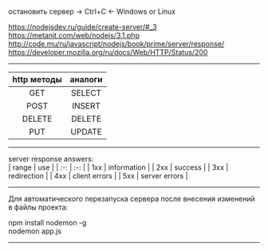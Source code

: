 остановить сервер -> Ctrl+C <- Windows or Linux  

https://nodejsdev.ru/guide/create-server/#_3  
https://metanit.com/web/nodejs/3.1.php  
http://code.mu/ru/javascript/nodejs/book/prime/server/response/  
https://developer.mozilla.org/ru/docs/Web/HTTP/Status/200  

---  

| http методы | аналоги |
| :-: | :-: |
| GET | SELECT |
| POST | INSERT |
| DELETE | DELETE |
| PUT | UPDATE |

---  

server response answers:  
| range | use |
| :-: | :-: |
| 1xx | information |
| 2xx | success |
| 3xx | redirection |
| 4xx | client errors |
| 5xx | server errors |

 ---  
 
 Для автоматического перезапуска сервера после внесения изменений в файлы проекта:
 
 npm install nodemon -g  
 nodemon app.js  
 
 ---  
 